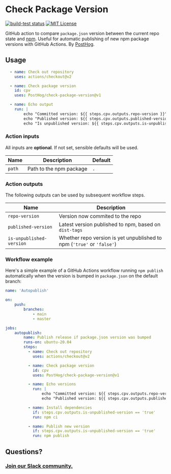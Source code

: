 # Check Package Version

[![build-test status](https://github.com/PostHog/check-package-version/workflows/build-test/badge.svg)](https://github.com/actions/typescript-action/actions)
[![MIT License](https://img.shields.io/badge/License-MIT-red.svg)](https://opensource.org/licenses/MIT)

GitHub action to compare `package.json` version between the current repo state and [npm](https://npmjs.com). Useful for automatic publishing of new npm package versions with GitHub Actions. By [PostHog](https://posthog.com).

## Usage

```yml
  - name: Check out repository
    uses: actions/checkout@v2

  - name: Check package version
    id: cpv
    uses: PostHog/check-package-version@v1

  - name: Echo output
    run: |
        echo "Committed version: ${{ steps.cpv.outputs.repo-version }}"
        echo "Published version: ${{ steps.cpv.outputs.published-version }}"
        echo "Is unpublished version: ${{ steps.cpv.outputs.is-unpublished-version }}"
```

### Action inputs

All inputs are **optional**. If not set, sensible defaults will be used.

| Name | Description | Default |
| --- | --- | --- |
| `path` | Path to the npm package | `.` |

### Action outputs

The following outputs can be used by subsequent workflow steps.

| Name | Description |
| --- | --- |
| `repo-version` | Version now commited to the repo |
| `published-version` | Latest version published to npm, based on `dist-tags` |
| `is-unpublished-version` | Whether repo version is yet unpublished to npm (`'true'` or `'false'`) |

### Workflow example

Here's a simple example of a GitHub Actions workflow running `npm publish` automatically when the version is bumped in `package.json` on the default branch:

```yml
name: 'Autopublish'

on:
    push:
        branches:
            - main
            - master

jobs:
    autopublish:
        name: Publish release if package.json version was bumped
        runs-on: ubuntu-20.04
        steps:
          - name: Check out repository
            uses: actions/checkout@v2

          - name: Check package version
            id: cpv
            uses: PostHog/check-package-version@v1

          - name: Echo versions
            run: |
                echo "Committed version: ${{ steps.cpv.outputs.repo-version }}"
                echo "Published version: ${{ steps.cpv.outputs.published-version }}"

          - name: Install dependencies
            if: steps.cpv.outputs.is-unpublished-version == 'true'
            run: npm ci

          - name: Publish new version
            if: steps.cpv.outputs.is-unpublished-version == 'true'
            run: npm publish
```

## Questions?

### [Join our Slack community.](posthog.com/slack)
